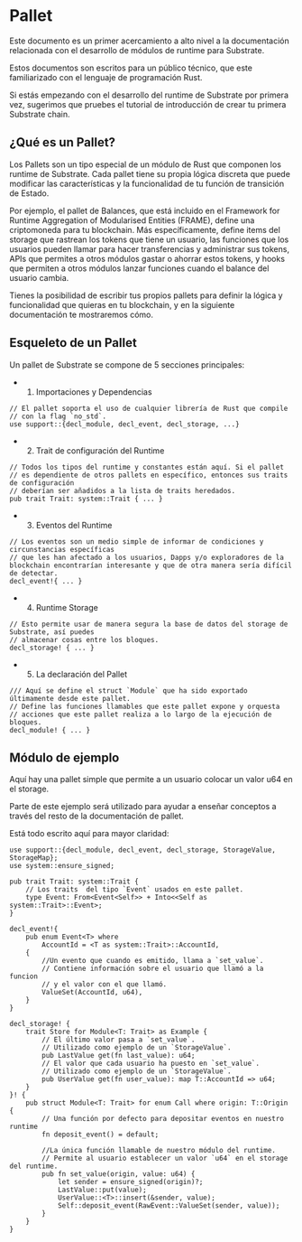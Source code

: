 # Pallet

Este documento es un primer acercamiento a alto nivel a la documentación relacionada con el desarrollo de módulos de runtime para Substrate.

Estos documentos son escritos para un público técnico, que este familiarizado con el lenguaje de programación Rust.

Si estás empezando con el desarrollo del runtime de Substrate por primera vez, sugerimos que pruebes el tutorial de introducción de crear tu primera Substrate chain.

## ¿Qué es un Pallet?

Los Pallets son un tipo especial de un módulo de Rust que componen los runtime de Substrate. Cada pallet tiene su propia lógica discreta que puede modificar las características y la funcionalidad de tu función de transición de Estado.

Por ejemplo, el pallet de Balances, que está incluido en el Framework for Runtime Aggregation of Modularised Entities (FRAME), define una criptomoneda para tu blockchain. Más específicamente, define items del storage que rastrean los tokens que tiene un usuario, las funciones que los usuarios pueden llamar para hacer transferencias y administrar sus tokens, APIs que permites a otros módulos gastar o ahorrar estos tokens, y hooks que permiten a otros módulos lanzar funciones cuando el balance del usuario cambia.

Tienes la posibilidad de escribir tus propios pallets para definir la lógica y funcionalidad que quieras en tu blockchain, y en la siguiente documentación te mostraremos cómo.

## Esqueleto de un Pallet

Un pallet de Substrate se compone de 5 secciones principales:

- 1. Importaciones y Dependencias

~~~
// El pallet soporta el uso de cualquier librería de Rust que compile
// con la flag `no_std`.
use support::{decl_module, decl_event, decl_storage, ...}
~~~

- 2. Trait de configuración del Runtime

~~~
// Todos los tipos del runtime y constantes están aquí. Si el pallet
// es dependiente de otros pallets en específico, entonces sus traits de configuración
// deberían ser añadidos a la lista de traits heredados.
pub trait Trait: system::Trait { ... }
~~~

- 3. Eventos del Runtime

~~~
// Los eventos son un medio simple de informar de condiciones y circunstancias específicas
// que les han afectado a los usuarios, Dapps y/o exploradores de la blockchain encontrarían interesante y que de otra manera sería difícil de detectar.
decl_event!{ ... }
~~~

- 4. Runtime Storage

~~~
// Esto permite usar de manera segura la base de datos del storage de Substrate, así puedes 
// almacenar cosas entre los bloques.
decl_storage! { ... }
~~~

- 5. La declaración del Pallet

~~~
/// Aquí se define el struct `Module` que ha sido exportado últimamente desde este pallet.
// Define las funciones llamables que este pallet expone y orquesta
// acciones que este pallet realiza a lo largo de la ejecución de bloques.
decl_module! { ... }
~~~

## Módulo de ejemplo

Aquí hay una pallet simple que permite a un usuario colocar un valor u64 en el storage.

Parte de este ejemplo será utilizado para ayudar a enseñar conceptos a través del resto de la documentación de pallet.

Está todo escrito aquí para mayor claridad:

~~~
use support::{decl_module, decl_event, decl_storage, StorageValue, StorageMap};
use system::ensure_signed;

pub trait Trait: system::Trait {
    // Los traits  del tipo `Event` usados en este pallet.
    type Event: From<Event<Self>> + Into<<Self as system::Trait>::Event>;
}

decl_event!{
    pub enum Event<T> where
        AccountId = <T as system::Trait>::AccountId,
    {
        //Un evento que cuando es emitido, llama a `set_value`.
        // Contiene información sobre el usuario que llamó a la funcion
        // y el valor con el que llamó.
        ValueSet(AccountId, u64),
    }
}

decl_storage! {
    trait Store for Module<T: Trait> as Example {
        // El último valor pasa a `set_value`.
        // Utilizado como ejemplo de un `StorageValue`.
        pub LastValue get(fn last_value): u64;
        // El valor que cada usuario ha puesto en `set_value`.
        // Utilizado como ejemplo de un `StorageValue`.
        pub UserValue get(fn user_value): map T::AccountId => u64;
    }
}! {
    pub struct Module<T: Trait> for enum Call where origin: T::Origin {
        // Una función por defecto para depositar eventos en nuestro runtime
        fn deposit_event() = default;

        //La única función llamable de nuestro módulo del runtime.
        // Permite al usuario establecer un valor `u64` en el storage del runtime.
        pub fn set_value(origin, value: u64) {
            let sender = ensure_signed(origin)?;
            LastValue::put(value);
            UserValue::<T>::insert(&sender, value);
            Self::deposit_event(RawEvent::ValueSet(sender, value));
        }
    }
}
~~~